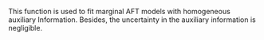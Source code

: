 This function is used to fit marginal AFT models with homogeneous auxiliary Information.
Besides, the uncertainty in the auxiliary information is negligible.
